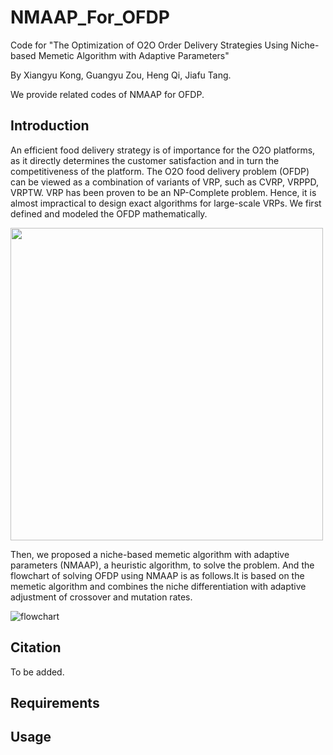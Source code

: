 # NMAAP_For_OFDP
Code for "The Optimization of O2O Order Delivery Strategies Using Niche-based Memetic Algorithm with Adaptive Parameters"

By Xiangyu Kong, Guangyu Zou, Heng Qi, Jiafu Tang.

We provide related codes of NMAAP for OFDP.

## Introduction
An efficient food delivery strategy is of importance for the O2O platforms, as it directly determines the customer satisfaction and in turn the competitiveness of the platform. The O2O food delivery problem (OFDP) can be viewed as a combination of variants of VRP, such as CVRP, VRPPD, VRPTW. VRP has been proven to be an NP-Complete problem. Hence, it is almost impractical to design exact algorithms for large-scale VRPs. We first defined and modeled the OFDP mathematically.

<img src="https://user-images.githubusercontent.com/30373236/156862329-6bdfad89-191e-44f3-8e82-611b6852f65e.png" height="500"/>

Then, we proposed a niche-based memetic algorithm with adaptive parameters (NMAAP), a heuristic algorithm, to solve the problem. And the flowchart of solving OFDP using NMAAP is as follows.It is based on the memetic algorithm and combines the niche differentiation with adaptive adjustment of crossover and mutation rates.

![flowchart](https://user-images.githubusercontent.com/30373236/156862383-70c49382-973f-4e7c-be03-5be18f98aa67.png)






## Citation
To be added.

## Requirements

## Usage

